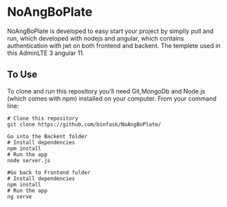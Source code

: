# NoAngBoPlate
NoAngBoPlate is developed to easy start your project by simplly pull and run, which developed with nodejs and angular, which contains authentication with jwt on both frontend and backent.
The templete used in this AdminLTE 3 angular 11.

## To Use
To clone and run this repository you'll need Git,MongoDb and Node.js (which comes with npm) installed on your computer. From your command line:

```
# Clone this repository
git clone https://github.com/binfask/NoAngBoPlate/

Go into the Backent folder
# Install dependencies
npm install
# Run the app
node server.js

#Go back to Frontend folder
# Install dependencies
npm install
# Run the app
ng serve
```
